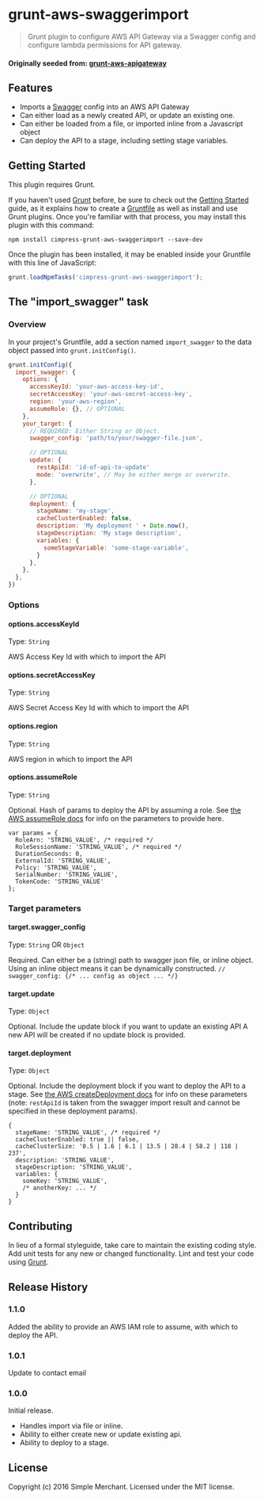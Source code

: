 # grunt-aws-swaggerimport

> Grunt plugin to configure AWS API Gateway via a Swagger config and configure
> lambda permissions for API gateway.

#### Originally seeded from: [grunt-aws-apigateway](https://github.com/spreaker/grunt-aws-apigateway)

## Features

  - Imports a [Swagger](http://swagger.io/) config into an AWS API Gateway
  - Can either load as a newly created API, or update an existing one.
  - Can either be loaded from a file, or imported inline from a Javascript object
  - Can deploy the API to a stage, including setting stage variables.

## Getting Started
This plugin requires Grunt.

If you haven't used [Grunt](http://gruntjs.com/) before, be sure to check out the [Getting Started](http://gruntjs.com/getting-started) guide, as it explains how to create a [Gruntfile](http://gruntjs.com/sample-gruntfile) as well as install and use Grunt plugins. Once you're familiar with that process, you may install this plugin with this command:

```shell
npm install cimpress-grunt-aws-swaggerimport --save-dev
```

Once the plugin has been installed, it may be enabled inside your Gruntfile with this line of JavaScript:

```js
grunt.loadNpmTasks('cimpress-grunt-aws-swaggerimport');
```

## The "import_swagger" task

### Overview
In your project's Gruntfile, add a section named `import_swagger` to the data object passed into `grunt.initConfig()`.

```js
grunt.initConfig({
  import_swagger: {
    options: {
      accessKeyId: 'your-aws-access-key-id',
      secretAccessKey: 'your-aws-secret-access-key',
      region: 'your-aws-region',
      assumeRole: {}, // OPTIONAL
    },
    your_target: {
      // REQUIRED: Either String or Object.
      swagger_config: 'path/to/your/swagger-file.json',

      // OPTIONAL
      update: {
        restApiId: 'id-of-api-to-update'
        mode: 'overwrite', // May be either merge or overwrite.
      },

      // OPTIONAL
      deployment: {
        stageName: 'my-stage',
        cacheClusterEnabled: false,
        description: 'My deployment ' + Date.now(),
        stageDescription: 'My stage description',
        variables: {
          someStageVariable: 'some-stage-variable',
        }
      },
    },
  },
})
```

### Options

#### options.accessKeyId
Type: `String`

AWS Access Key Id with which to import the API

#### options.secretAccessKey
Type: `String`

AWS Secret Access Key Id with which to import the API

#### options.region
Type: `String`

AWS region in which to import the API

#### options.assumeRole
Type: `String`

Optional. Hash of params to deploy the API by assuming a role.
See [the AWS assumeRole docs](http://docs.aws.amazon.com/AWSJavaScriptSDK/latest/AWS/STS.html#assumeRole-property) for
info on the parameters to provide here.

```
var params = {
  RoleArn: 'STRING_VALUE', /* required */
  RoleSessionName: 'STRING_VALUE', /* required */
  DurationSeconds: 0,
  ExternalId: 'STRING_VALUE',
  Policy: 'STRING_VALUE',
  SerialNumber: 'STRING_VALUE',
  TokenCode: 'STRING_VALUE'
};
```

### Target parameters

#### target.swagger_config
Type: `String` OR `Object`

Required. Can either be a (string) path to swagger json file, or inline object.
Using an inline object means it can be dynamically constructed.
`// swagger_config: {/* ... config as object ... */}`

#### target.update
Type: `Object`

Optional. Include the update block if you want to update an existing API
A new API will be created if no update block is provided.

#### target.deployment
Type: `Object`

Optional. Include the deployment block if you want to deploy the API to a stage.
See [the AWS createDeployment docs](http://docs.aws.amazon.com/AWSJavaScriptSDK/latest/AWS/APIGateway.html#createDeployment-property) for info on these parameters (note: `restApiId` is taken from the swagger import result and cannot be specified in these deployment params).

```
{
  stageName: 'STRING_VALUE', /* required */
  cacheClusterEnabled: true || false,
  cacheClusterSize: '0.5 | 1.6 | 6.1 | 13.5 | 28.4 | 58.2 | 118 | 237',
  description: 'STRING_VALUE',
  stageDescription: 'STRING_VALUE',
  variables: {
    someKey: 'STRING_VALUE',
    /* anotherKey: ... */
  }
}
```

## Contributing
In lieu of a formal styleguide, take care to maintain the existing coding style. Add unit tests for any new or changed functionality. Lint and test your code using [Grunt](http://gruntjs.com/).

## Release History

### 1.1.0

Added the ability to provide an AWS IAM role to assume, with which to deploy the API.

### 1.0.1

Update to contact email

### 1.0.0

Initial release.
 - Handles import via file or inline.
 - Ability to either create new or update existing api.
 - Ability to deploy to a stage.

## License
Copyright (c) 2016 Simple Merchant. Licensed under the MIT license.
